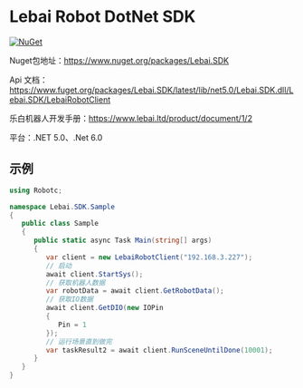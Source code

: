 ﻿# Lebai Robot DotNet SDK

[![NuGet](https://img.shields.io/nuget/v/Lebai.SDK.svg)](https://www.nuget.org/packages/Lebai.SDK/)

Nuget包地址：https://www.nuget.org/packages/Lebai.SDK

Api 文档：https://www.fuget.org/packages/Lebai.SDK/latest/lib/net5.0/Lebai.SDK.dll/Lebai.SDK/LebaiRobotClient

乐白机器人开发手册：https://www.lebai.ltd/product/document/1/2

平台：.NET 5.0、.Net 6.0

## 示例

```C#
using Robotc;

namespace Lebai.SDK.Sample
{
   public class Sample
   {
      public static async Task Main(string[] args)
      {
         var client = new LebaiRobotClient("192.168.3.227");			
         // 启动
         await client.StartSys();
         // 获取机器人数据
         var robotData = await client.GetRobotData();
         // 获取IO数据
         await client.GetDIO(new IOPin
         {
            Pin = 1
         });
         // 运行场景直到做完
         var taskResult2 = await client.RunSceneUntilDone(10001);
      }
   }
}
```
